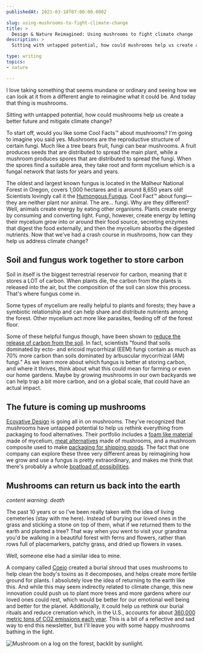 ```yaml
---
publishedAt: 2021-03-18T07:00:00.000Z

slug: using-mushrooms-to-fight-climate-change
title: >
  Design & Nature Reimagined: Using mushrooms to fight climate change
description: >
  Sitting with untapped potential, how could mushrooms help us create a better future and mitigate climate change?

type: writing
topics:
- nature

---
```


I love taking something that seems mundane or ordinary and seeing how we can look at it from a different angle to reimagine what it could be. And today that thing is mushrooms. 

Sitting with untapped potential, how could mushrooms help us create a better future and mitigate climate change? 

To start off, would you like some Cool Facts™ about mushrooms? I'm going to imagine you said yes. Mushrooms are the reproductive structure of certain fungi. Much like a tree bears fruit, fungi can bear mushrooms. A fruit produces seeds that are distributed to spread the main plant, while a mushroom produces spores that are distributed to spread the fungi. When the spores find a suitable area, they take root and form mycelium which is a fungal network that lasts for years and years. 

The oldest and largest known fungus is located in the Malheur National Forest in Oregon, covers 1,000 hectares and is around 8,650 years old! Scientists lovingly call it the [Humongous Fungus](https://www.theatlantic.com/science/archive/2017/10/humongous-fungus-genome/544265/). Cool Fact™ about fungi—they are neither plant nor animal. The are... fungi. Why are they different? Well, animals create energy by eating other organisms. Plants create energy by consuming and converting light. Fungi, however, create energy by letting their mycelium grow into or around their food source, secreting enzymes that digest the food externally, and then the mycelium absorbs the digested nutrients. Now that we've had a crash course in mushrooms, how can they help us address climate change?

## Soil and fungus work together to store carbon

Soil in itself is the biggest terrestrial reservoir for carbon, meaning that it stores a LOT of carbon. When plants die, the carbon from the plants is released into the air, but the composition of the soil can slow this process. That's where fungus come in. 

Some types of mycelium are really helpful to plants and forests; they have a symbiotic relationship and can help share and distribute nutrients among the forest. Other mycelium act more like parasites, feeding off of the forest floor. 

Some of these helpful fungus though, have been shown to [reduce the release of carbon from the soil](https://time.com/507/why-some-mushrooms-may-be-magic-for-climate-change/). In fact, scientists "found that soils dominated by ecto- and ericoid mycorrhizal (EEM) fungi contain as much as 70% more carbon than soils dominated by arbuscular mycorrhizal (AM) fungi." As we learn more about which fungus is better at storing carbon, and where it thrives, think about what this could mean for farming or even our home gardens. Maybe by growing mushrooms in our own backyards we can help trap a bit more carbon, and on a global scale, that could have an actual impact.

## The future is coming up mushrooms

[Ecovative Design](https://ecovativedesign.com/) is going all in on mushrooms. They've recognized that mushrooms have untapped potential to help us rethink everything from packaging to food alternatives. Their portfolio includes a [foam like material ](https://ecovativedesign.com/mycoflex)made of mycelium, [meat alternatives](https://www.atlastfood.co/) made of mushrooms, and a mushroom composite used to make [packaging for shipping goods](https://ecovativedesign.com/mycocomposite). The fact that one company can explore these three very different areas by reimagining how we grow and use a fungus is pretty extraordinary, and makes me think that there's probably a whole [boatload of possibilities](https://www.nbcnews.com/news/us-news/fungus-answer-climate-change-student-who-grew-mushroom-canoe-says-n1185401).

## Mushrooms can return us back into the earth

_content warning: death_

The past 10 years or so I've been really taken with the idea of living cemeteries (stay with me here). Instead of burying our loved ones in the grass and sticking a stone on top of them, what if we returned them to the earth and planted a tree? That way when you went to visit your grandma you'd be walking in a beautiful forest with ferns and flowers, rather than rows full of placemarkers, patchy grass, and dried up flowers in vases. 

Well, someone else had a similar idea to mine. 

A company called [Coeio](https://coeio.com/) created a burial shroud that uses mushrooms to help clean the body's toxins as it decomposes, and helps create more fertile ground for plants. I absolutely love the idea of returning to the earth like this. And while this may seem indirectly related to climate change, this new innovation could push us to plant more trees and more gardens where our loved ones could rest, which would be better for our emotional well being and better for the planet. Additionally, it could help us rethink our burial rituals and reduce cremation which, in the U.S., accounts for about [360,000 metric tons of CO2 emissions each year](https://www.nationalgeographic.com/science/article/is-cremation-environmentally-friendly-heres-the-science?loggedin=true). This is a bit of a reflective and sad way to end this newsletter, but I'll leave you with some happy mushrooms bathing in the light.

![Mushroom on a log on the forest, backlit by sunlight.](https://cdn.sanity.io/images/xq50spjj/production/5cb170b5af522fbe5defade67d501b5278bf62fe-3840x3072.jpg)